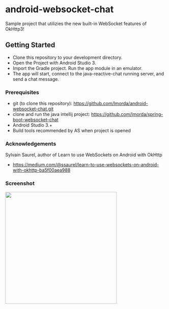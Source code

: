 # android-websocket-chat

Sample project that utilizies the new built-in WebSocket features of OkHttp3! 

## Getting Started

* Clone this repository to your development directory. 
* Open the Project with Android Studio 3. 
* Import the Gradle project. Run the app module in an emulator.
* The app will start, connect to the java-reactive-chat running server, and send a chat message. 

### Prerequisites

* git (to clone this repository): https://github.com/lmorda/android-websocket-chat.git
* clone and run the java intellij project: https://github.com/lmorda/spring-boot-websocket-chat
* Android Studio 3.+
* Build tools recommended by AS when project is opened

### Acknowledgements

Sylvain Saurel, author of Learn to use WebSockets on Android with OkHttp

* https://medium.com/@ssaurel/learn-to-use-websockets-on-android-with-okhttp-ba5f00aea988

### Screenshot
<p>
  <img src="https://github.com/lmorda/android-websocket-chat/blob/master/screenshot.png" width="350"/>
</p>
